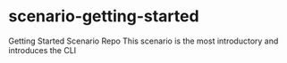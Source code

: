 # scenario-getting-started
Getting Started Scenario Repo
This scenario is the most introductory and introduces the CLI
